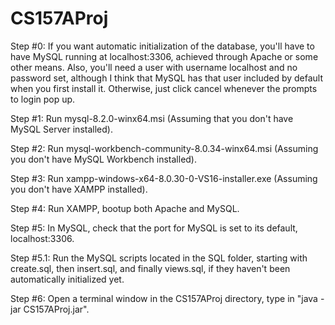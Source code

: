 # CS157AProj
Step #0: If you want automatic initialization of the database, you'll have to have MySQL running at localhost:3306, achieved through Apache or some other means. Also, you'll need a user with username localhost and no password set, although I think that MySQL has that user included by default when you first install it. Otherwise, just click cancel whenever the prompts to login pop up. 

Step #1: Run mysql-8.2.0-winx64.msi (Assuming that you don't have MySQL Server installed).

Step #2: Run mysql-workbench-community-8.0.34-winx64.msi (Assuming you don't have MySQL Workbench installed).

Step #3: Run xampp-windows-x64-8.0.30-0-VS16-installer.exe (Assuming you don't have XAMPP installed).

Step #4: Run XAMPP, bootup both Apache and MySQL.

Step #5: In MySQL, check that the port for MySQL is set to its default, localhost:3306. 

Step #5.1: Run the MySQL scripts located in the SQL folder, starting with create.sql, then insert.sql, and finally views.sql, if they haven't been automatically initialized yet.

Step #6: Open a terminal window in the CS157AProj directory, type in "java -jar CS157AProj.jar". 
